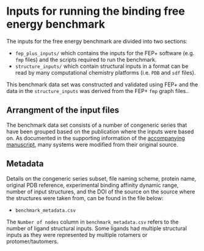 # Inputs for running the binding free energy benchmark
The inputs for the free energy benchmark are divided into two sections:
* `fep_plus_inputs/` which contains the inputs for the FEP+ software (e.g. `fmp` files) and the scripts required to
run the benchmark.
* `structure_inputs/` which contain structural inputs in a format can be read by many computational chemistry platforms
(i.e. `PDB` and `sdf` files).

This benchmark data set was constructed and validated using FEP+ and the data in the `structure_inputs` was derived from
the FEP+ `fmp` graph files..

## Arrangment of the input files
The benchmark data set consists of a number of congeneric series that have been grouped based on the publication where 
the inputs were based on. As documented in the supporting information of the [accompanying manuscript](https://doi.org/10.26434/chemrxiv-2022-p2vpg),
many systems were modified from their original source. 

## Metadata
Details on the congeneric series subset, file naming scheme, protein name, original PDB reference, experimental binding
affinity dynamic range, number of input structures, and the DOI of the source on the source where the structures were 
taken from, can be found in the file below:
* `benchmark_metadata.csv`

The `Number of nodes` column in `benchmark_metadata.csv` refers to the number of ligand structural inputs. Some ligands 
had multiple structural inputs as they were represented by multiple rotamers or protomer/tautomers.